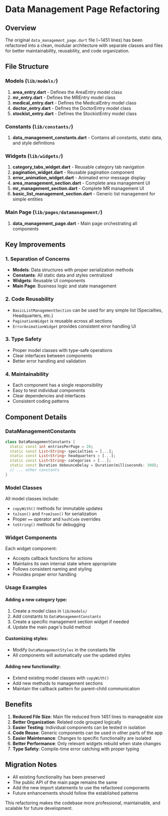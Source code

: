 # Data Management Page Refactoring

## Overview
The original `data_management_page.dart` file (~1451 lines) has been refactored into a clean, modular architecture with separate classes and files for better maintainability, reusability, and code organization.

## File Structure

### Models (`lib/models/`)
1. **area_entry.dart** - Defines the AreaEntry model class
2. **mr_entry.dart** - Defines the MREntry model class  
3. **medical_entry.dart** - Defines the MedicalEntry model class
4. **doctor_entry.dart** - Defines the DoctorEntry model class
5. **stockist_entry.dart** - Defines the StockistEntry model class

### Constants (`lib/constants/`)
1. **data_management_constants.dart** - Contains all constants, static data, and style definitions

### Widgets (`lib/widgets/`)
1. **category_tabs_widget.dart** - Reusable category tab navigation
2. **pagination_widget.dart** - Reusable pagination component
3. **error_animation_widget.dart** - Animated error message display
4. **area_management_section.dart** - Complete area management UI
5. **mr_management_section.dart** - Complete MR management UI
6. **basic_list_management_section.dart** - Generic list management for simple entities

### Main Page (`lib/pages/datamanagement/`)
1. **data_management_page.dart** - Main page orchestrating all components

## Key Improvements

### 1. **Separation of Concerns**
- **Models**: Data structures with proper serialization methods
- **Constants**: All static data and styles centralized
- **Widgets**: Reusable UI components
- **Main Page**: Business logic and state management

### 2. **Code Reusability**
- `BasicListManagementSection` can be used for any simple list (Specialties, Headquarters, etc.)
- `PaginationWidget` is reusable across all sections
- `ErrorAnimationWidget` provides consistent error handling UI

### 3. **Type Safety**
- Proper model classes with type-safe operations
- Clear interfaces between components
- Better error handling and validation

### 4. **Maintainability**
- Each component has a single responsibility
- Easy to test individual components
- Clear dependencies and interfaces
- Consistent coding patterns

## Component Details

### DataManagementConstants
```dart
class DataManagementConstants {
  static const int entriesPerPage = 20;
  static const List<String> specialties = [...];
  static const List<String> headquarters = [...];
  static const List<String> categories = [...];
  static const Duration debounceDelay = Duration(milliseconds: 300);
  // ... other constants
}
```

### Model Classes
All model classes include:
- `copyWith()` methods for immutable updates
- `toJson()` and `fromJson()` for serialization
- Proper `==` operator and `hashCode` overrides
- `toString()` methods for debugging

### Widget Components
Each widget component:
- Accepts callback functions for actions
- Maintains its own internal state where appropriate
- Follows consistent naming and styling
- Provides proper error handling

### Usage Examples

#### Adding a new category type:
1. Create a model class in `lib/models/`
2. Add constants to `DataManagementConstants`
3. Create a specific management section widget if needed
4. Update the main page's build method

#### Customizing styles:
- Modify `DataManagementStyles` in the constants file
- All components will automatically use the updated styles

#### Adding new functionality:
- Extend existing model classes with `copyWith()`
- Add new methods to management sections
- Maintain the callback pattern for parent-child communication

## Benefits

1. **Reduced File Size**: Main file reduced from 1451 lines to manageable size
2. **Better Organization**: Related code grouped logically
3. **Easier Testing**: Individual components can be tested in isolation
4. **Code Reuse**: Generic components can be used in other parts of the app
5. **Easier Maintenance**: Changes to specific functionality are isolated
6. **Better Performance**: Only relevant widgets rebuild when state changes
7. **Type Safety**: Compile-time error catching with proper typing

## Migration Notes

- All existing functionality has been preserved
- The public API of the main page remains the same
- Add the new import statements to use the refactored components
- Future enhancements should follow the established patterns

This refactoring makes the codebase more professional, maintainable, and scalable for future development.

